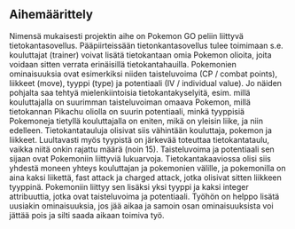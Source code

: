 <h2>Aihemäärittely</h2>

Nimensä mukaisesti projektin aihe on Pokemon GO peliin liittyvä tietokantasovellus. Pääpiirteissään tietonkantasovellus tulee 
toimimaan s.e. kouluttajat (trainer) voivat lisätä tietokantaan omia Pokemon olioita, joita voidaan sitten verrata erinäisillä
tietokantahauilla. Pokemonien ominaisuuksia ovat esimerkiksi niiden taisteluvoima (CP / combat points), liikkeet (move),
tyyppi (type) ja potentiaali (IV / individual value). Jo näiden pohjalta saa tehtyä mielenkiintoisia tietokantakyselyitä, esim.
millä kouluttajalla on suurimman taisteluvoiman omaava Pokemon, millä tietokannan Pikachu oliolla on suurin potentiaali, minkä
tyyppisiä Pokemoneja tietyllä kouluttajalla on eniten, mikä on yleisin liike, ja niin edelleen. Tietokantatauluja olisivat siis 
vähintään kouluttaja, pokemon ja liikkeet. Luultavasti myös tyypistä on järkevää toteuttaa tietokantataulu, vaikka niitä onkin
rajattu määrä (noin 15). Taisteluvoima ja potentiaali sen sijaan ovat Pokemoniin liittyviä lukuarvoja. Tietokantakaaviossa 
olisi siis yhdestä moneen yhteys kouluttajan ja pokemonien välille, ja pokemonilla on aina kaksi liikettä, fast attack ja 
charged attack, jotka olisivat sitten liikkeen tyyppinä. Pokemoniin liittyy sen lisäksi yksi tyyppi ja kaksi integer attribuuttia,
jotka ovat taisteluvoima ja potentiaali. Työhön on helppo lisätä uusiakin ominaisuuksia, jos jää aikaa ja samoin osan 
ominaisuuksista voi jättää pois ja silti saada aikaan toimiva työ.
